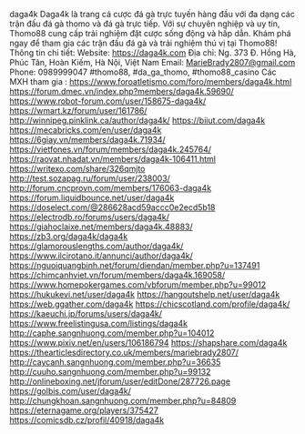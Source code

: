 daga4k
Daga4k là trang cá cược đá gà trực tuyến hàng đầu với đa dạng các trận đấu đá gà thomo và đá gà trực tiếp. Với sự chuyên nghiệp và uy tín, Thomo88 cung cấp trải nghiệm đặt cược sống động và hấp dẫn. Khám phá ngay để tham gia các trận đấu đá gà và trải nghiệm thú vị tại Thomo88!
Thông tin chi tiết:
Website: https://daga4k.com
Địa chỉ: Ng. 373 Đ. Hồng Hà, Phúc Tân, Hoàn Kiếm, Hà Nội, Việt Nam
Email: MarieBrady2807@gmail.com
Phone: 0989999047
#thomo88, #da_ga_thomo, #thomo88_casino
Các MXH tham gia : 
https://www.foroatletismo.com/foro/members/daga4k.html
https://forum.dmec.vn/index.php?members/daga4k.59690/
https://www.robot-forum.com/user/158675-daga4k/
https://wmart.kz/forum/user/161786/
http://winnipeg.pinklink.ca/author/daga4k/
https://biiut.com/daga4k
https://mecabricks.com/en/user/daga4k
https://6giay.vn/members/daga4k.71934/
https://vietfones.vn/forum/members/daga4k.245764/
https://raovat.nhadat.vn/members/daga4k-106411.html
https://writexo.com/share/326qmjto
http://test.sozapag.ru/forum/user/238003/
http://forum.cncprovn.com/members/176063-daga4k
https://forum.liquidbounce.net/user/daga4k
https://doselect.com/@286628acd59accc0e2ecd5b18
https://electrodb.ro/forums/users/daga4k/
https://giahoclaixe.net/members/daga4k.48883/
https://zb3.org/daga4k/daga4k
https://glamorouslengths.com/author/daga4k/
https://www.ilcirotano.it/annunci/author/daga4k/
https://nguoiquangbinh.net/forum/diendan/member.php?u=137491
https://chimcanhviet.vn/forum/members/daga4k.169058/
https://www.homepokergames.com/vbforum/member.php?u=99012
https://hukukevi.net/user/daga4k
https://hangoutshelp.net/user/daga4k
https://web.ggather.com/daga4k
https://chicscotland.com/profile/daga4k/
https://kaeuchi.jp/forums/users/daga4k/
https://www.freelistingusa.com/listings/daga4k
http://caphe.sangnhuong.com/member.php?u=104012
https://www.pixiv.net/en/users/106186794
https://shapshare.com/daga4k
https://thearticlesdirectory.co.uk/members/mariebrady2807/
http://caycanh.sangnhuong.com/member.php?u=36635
http://cuuho.sangnhuong.com/member.php?u=99132
http://onlineboxing.net/jforum/user/editDone/287726.page
https://golbis.com/user/daga4k/
http://chungkhoan.sangnhuong.com/member.php?u=84809
https://eternagame.org/players/375427
https://comicsdb.cz/profil/40918/daga4k
